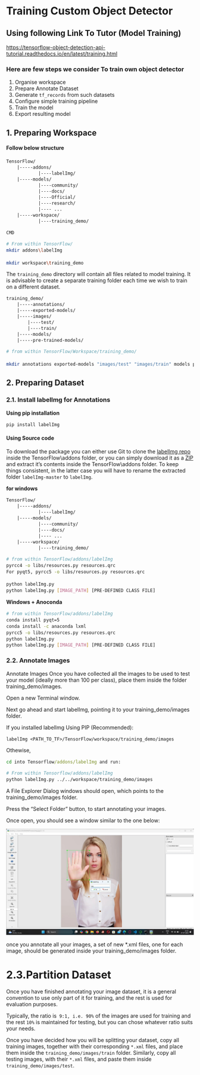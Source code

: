 # Training Custom Object Detector
## Using following Link To Tutor (Model Training)
https://tensorflow-object-detection-api-tutorial.readthedocs.io/en/latest/training.html

### Here are few steps we consider To train own object detector

1. Organise workspace 
2. Prepare Annotate Dataset
3. Generate `tf_records` from such datasets
4. Configure simple training pipeline
5. Train the model
6. Export resulting model

## 1. Preparing Workspace
#### Follow below structure 
```
TensorFlow/
    |-----addons/
            |----labelImg/
    |-----models/
            |----community/
            |----docs/
            |----Official/
            |----research/
            |---- ...
    |-----workspace/
            |----training_demo/
``` 
`CMD`
```sh
# From within TensorFlow/
mkdir addons\labelImg

mkdir workspace\training_demo
```
The `training_demo` directory will contain all files related to model training.
It is advisable to create a separate training folder each time we wish to train on a different dataset.

```
training_demo/
    |-----annotations/
    |-----exported-models/
    |-----images/
        |----test/
        |----train/
    |-----models/
    |-----pre-trained-models/
``` 
```sh
# from within TensorFlow/Workspace/training_demo/

mkdir annotations exported-models "images/test" "images/train" models pre-trained-models
```

## 2. Preparing Dataset

### 2.1. Install labelImg for Annotations  
<b>Using pip installation</b>
```sh
pip install labelImg
```

#### Using Source code
To download the package you can either use Git to clone the <a href = "https://github.com/HumanSignal/labelImg">labelImg repo</a> inside the TensorFlow\addons folder, or you can simply download it as a <a href="https://github.com/tzutalin/labelImg/archive/master.zip">ZIP</a> and extract it’s contents inside the TensorFlow\addons folder. To keep things consistent, in the latter case you will have to rename the extracted folder `labelImg-master` to `labelImg`.   

<b>for windows</b>
```
TensorFlow/
    |-----addons/
            |----labelImg/
    |-----models/
            |----community/
            |----docs/
            |---- ...
    |-----workspace/
            |----training_demo/
```
```sh
# from within TensorFlow/addons/labelImg
pyrcc4 -o libs/resources.py resources.qrc
For pyqt5, pyrcc5 -o libs/resources.py resources.qrc

python labelImg.py
python labelImg.py [IMAGE_PATH] [PRE-DEFINED CLASS FILE]
```

<b>Windows + Anoconda</b>
```sh
# from within TensorFlow/addons/labelImg
conda install pyqt=5
conda install -c anaconda lxml
pyrcc5 -o libs/resources.py resources.qrc
python labelImg.py
python labelImg.py [IMAGE_PATH] [PRE-DEFINED CLASS FILE]
```

### 2.2. Annotate Images
Annotate Images
Once you have collected all the images to be used to test your model (ideally more than 100 per class), place them inside the folder training_demo/images.

Open a new Terminal window.

Next go ahead and start labelImg, pointing it to your training_demo/images folder.

If you installed labelImg Using PIP (Recommended):
```
labelImg <PATH_TO_TF>/TensorFlow/workspace/training_demo/images
```
Othewise, 
```cmd
cd into Tensorflow/addons/labelImg and run:
```
```sh 
# From within Tensorflow/addons/labelImg
python labelImg.py ../../workspace/training_demo/images
```
A File Explorer Dialog windows should open, which points to the training_demo/images folder.

Press the “Select Folder” button, to start annotating your images.

Once open, you should see a window similar to the one below:

<img src="..\repo_files\labelImg.jpg">

once you annotate all your images, a set of new *.xml files, one for each image, should be generated inside your training_demo/images folder.

# 2.3.Partition Dataset
<p>Once you have finished annotating your image dataset, it is a general convention to use only part of it for training, and the rest is used for evaluation purposes.
</p>

Typically, the ratio is` 9:1, i.e. 90%` of the images are used for training and the rest `10%` is maintained for testing, but you can chose whatever ratio suits your needs.

Once you have decided how you will be splitting your dataset, copy all training images, together with their corresponding `*.xml` files, and place them inside the `training_demo/images/train` folder. Similarly, copy all testing images, with their `*.xml` files, and paste them inside `training_demo/images/test`.

